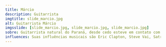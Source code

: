 ```yaml
---
title: Márcio
description: Guitarrista
imgtitle: slide_marcio.jpg
alt: Guitarrista Márcio
imgsslide: [slide_marcio.jpg, slide_marcio.jpg, slide_marcio.jpg]
sobre: Guitarrista natural do Paraná, desde cedo esteve em contato com o instrumento. Aos 11 anos começou as aulas de violão e, aos 17 anos, passou a ter aulas de guitarra em Foz do Iguaçu. No ano de 1996, juntamente com outros três amigos montou a banda Anesthesia, onde tocou por alguns anos. A banda era reconhecida pelas interpretações da banda Metallica e outros nomes do Heavy Metal. Em 2004, mudou-se para o estado de Goiás somando às guitarras da banda Chermobyl. Um ano depois, o músico se muda para Florianópolis, participando brevemente da banda Kállydus e, em seguida, integrando a banda de baile Mr. Joker. Neste período, os horizontes se abriram musical e profissionalmente, possibilitando que o guitarrista dividisse o palco com bandas nacionais como Cidade Negra, Papas na Língua, TNT, Charlie Brown Jr e diversas outras dos mais variados estilos musicais. Ao sair do universo dos bailes acontece o reencontro com o cenário rock’n roll da ilha,. Participou da banda Jato de Areia, Kambô, Trio Joker. Hoje comanda as guitarras da banda Absoluto, fazendo músicas autorais, e da Firewall que proporciona uma viagem ao mundo do rock nacional e internacional. A banda realizou diversos shows com artistas nacionais como banda de apoio, tais como TNT, Acústicos & Valvulados entre outros.
influences: Suas influências musicais são Eric Clapton, Steve Vai, Satriani, Steve Morse, Richie Kotzen, Metallica, Nazareth, Alice in Chains, Black Sabbath, Dio, Pearl Jam, Ozzy, Iron Maiden, Bon Jovi.
---
```

